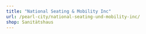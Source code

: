 ```yaml
---
title: "National Seating & Mobility Inc"
url: /pearl-city/national-seating-und-mobility-inc/
shop: Sanitätshaus
---
```

